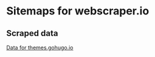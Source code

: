 # Sitemaps for webscraper.io

## Scraped data

[Data for themes.gohugo.io](https://docs.google.com/spreadsheets/d/1Wu5M6uZNdJrtbf8rIVRg6tXDXmX2MnejPWhMI7uY2zM/edit?usp=sharing)
